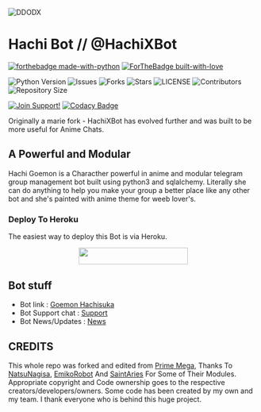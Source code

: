 ![DDODX](https://telegra.ph/file/f2a033fd4e10fbee49551.jpg)
# Hachi Bot // @HachiXBot

[![forthebadge made-with-python](http://ForTheBadge.com/images/badges/made-with-python.svg)](https://www.python.org/)
[![ForTheBadge built-with-love](http://ForTheBadge.com/images/badges/built-with-love.svg)](https://GitHub.com/ridhoajaaa/)</br>


![Python Version](https://img.shields.io/badge/python-3.10-green?style=for-the-badge&logo=appveyor)
![Issues](https://img.shields.io/github/issues/ridhoajaaa/HachiProBot?style=for-the-badge&logo=appveyor)
![Forks](https://img.shields.io/github/forks/ridhoajaaa/HachiProBot?style=for-the-badge&logo=appveyor)
![Stars](https://img.shields.io/github/stars/ridhoajaaa/HachiProBot?style=for-the-badge&logo=appveyor)
![LICENSE](https://img.shields.io/github/license/ridhoajaaa/HachiProBot?style=for-the-badge&logo=appveyor)
![Contributors](https://img.shields.io/github/contributors/ridhoajaaa/HachiProBot?style=for-the-badge&logo=appveyor)
![Repository Size](https://img.shields.io/github/repo-size/ridhoajaaa/HachiProBot?style=for-the-badge&logo=appveyor)</br>


[![Join Support!](https://img.shields.io/badge/Support%20Chat-demonszx-red)](https://t.me/demonszxx)
[![Codacy Badge](https://app.codacy.com/project/badge/Grade/cfb691a93a064d9ea753ef2b5fccf797)](https://www.codacy.com/manual/ridhoajaaa/HachiXBot?utm_source=github.com&amp;utm_medium=referral&amp;utm_content=ridhoajaaa/HachiXBot&amp;utm_campaign=Badge_Grade)


Originally a marie fork - HachiXBot has evolved further and was built to be more useful for Anime Chats.

## A Powerful and Modular

Hachi Goemon is a Characther powerful in anime and modular telegram group management bot built using python3 and sqlalchemy. Literally she can do anything to help you make your group a better place like any other bot and she's painted with anime theme for weeb lover's.

### Deploy To Heroku 

The easiest way to deploy this Bot is via Heroku.

<p align="center"><a href="https://heroku.com/deploy?template=https://github.com/ridhoajaaa/HachiXBot"> <img src="https://img.shields.io/badge/Deploy%20To%20Heroku-black?style=for-the-badge&logo=heroku" width="220" height="34.45"/></a></p>

## Bot stuff

* Bot link : [Goemon Hachisuka](https://t.me/HachiXBot)
* Bot Support chat : [Support](https://t.me/demonszxx)
* Bot News/Updates : [News](https://t.me/HachiXLogs)

## CREDITS

This whole repo was forked and edited from [Prime Mega](https://github.com/Tonic990/HachiBot), Thanks To [NatsuNagisa](https://github.com/ridhoajaaa/Natsunagi-Nagisa), [EmikoRobot](https://github.com/kennedy-ex/EmikoRobot) And [SaintAries](https://github.com/Aryza23/SaintAries) For Some of Their Modules.
Appropriate copyright and Code ownership goes to the respective creators/developers/owners.
Some code has been created by my own and my team.
I thank everyone who is behind this huge project. 
